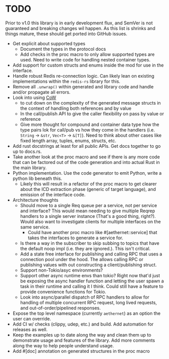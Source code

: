 # TODO

Prior to v1.0 this library is in early development flux, and SemVer is not guaranteed and breaking
changes wil happen. As this list is shrinks and things mature, these should get ported into GitHub
issues.

* Get explicit about supported types
  * Document the types in the protocol docs
  * Add checks in the proc macro to only allow supported types are used. Need to write code for
    handling nested container types.
* Add support for custom structs and enums inside the mod for use in the interface.
* Handle robust Redis re-connection logic. Can likely lean on existing implementations within the
  `redis-rs` library for this.
* Remove all `.unwrap()` within generated and library code and handle and/or propagate all errors.
* Look into using [CoW](https://doc.rust-lang.org/std/borrow/enum.Cow.html)
    * to cut down on the complexity of the generated message structs in the context of handling both
      references and by value
    * In the call/publish API to give the caller flexibility on pass by value or reference
    * Give more thought for compound and container data type how the type pairs lok for call/pub vs
      how they come in the handlers (i.e. `String` -> `&str`, `Vec<T>` -> `&[T]`). Need to think
      about other cases like fixed length array, tuples, enums, structs, etc.
* Add rust docstrings at least for all public APIs. Get docs together to go up to docs.rs.
* Take another look at the proc macro and see if there is any more code that can be factored out of
  the code generation and into actual Rust in the main library.
* Python implementation. Use the code generator to emit Python, write a python lib beneath this.
  * Likely this will result in a refactor of the proc macro to get clearer about the ICD extraction
    phase (generic of target language), and emission of the interface code.
* Architecture thoughts
  * Should move to a single Req queue per a service, not per service and interface? This would mean
    needing to give multiple Reqrep handlers to a single server instance (That's a good thing,
    right?). Would also want to investigate clients for multiple interfaces on the same service.
    * Could have another proc macro like #[aethernet::service] that takes the interfaces to generate
      a service for.
  * Is there a way in the subscriber to skip subbing to topics that have the default noop impl (i.e.
    they are ignored.). This isn't critical.
  * Add a state free interface for publishing and calling RPC that uses a connection pool under the
    hood. The allows calling RPC or publishing values with out constructing a client/publishing
    struct.
  * Support non-Tokio/asyc environments?
  * Support other async runtime envs than tokio? Right now that'd just be exposing the async handler
    function and letting the user spawn a task in their runtime and calling it I think. Could still
    have a feature to provide convenience functions for Tokio.
  * Look into async/parallel dispatch of RPC handlers to allow for handling of multiple concurrent
    RPC request, long lived requests, and out-of-order/pipelined responses.
* Expose the top level namespace (currently `aethernet`) as an option the user can override.
* Add CI w/ checks (clippy, udep, etc.) and build. Add automation for releases as well.
* Keep the examples up to date along the way and clean them up to demonstrate usage and features of
  the library. Add more comments along the way to help people understand usage.
* Add #[doc] annotation on generated structures in the proc macro
